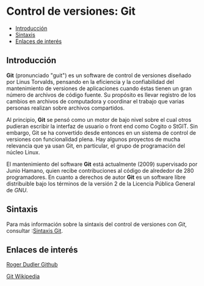 # Control de versiones: Git

- [Introducción](#introduccion)
- [Sintaxis](#sintaxis)
- [Enlaces de interés](#enlaces-de-interés)


## Introducción
	
**Git** (pronunciado "guit") es un software de control de versiones diseñado por Linus Torvalds, pensando en la eficiencia y la confiabilidad del mantenimiento de versiones de aplicaciones cuando éstas tienen un gran número de archivos de código fuente. Su propósito es llevar registro de los cambios en archivos de computadora y coordinar el trabajo que varias personas realizan sobre archivos compartidos.

Al principio, **Git** se pensó como un motor de bajo nivel sobre el cual otros pudieran escribir la interfaz de usuario o front end como Cogito o StGIT. Sin embargo, Git se ha convertido desde entonces en un sistema de control de versiones con funcionalidad plena. Hay algunos proyectos de mucha relevancia que ya usan Git, en particular, el grupo de programación del núcleo Linux.

El mantenimiento del software **Git** está actualmente (2009) supervisado por Junio Hamano, quien recibe contribuciones al código de alrededor de 280 programadores. En cuanto a derechos de autor **Git** es un software libre distribuible bajo los términos de la versión 2 de la Licencia Pública General de *GNU*.

## Sintaxis

Para más información sobre la sintaxis del control de versiones con *Git*, consultar :[Sintaxis Git](./sintaxis.md).

## Enlaces de interés

[Roger Dudler Github](http://rogerdudler.github.io/git-guide/index.es.html)

[Git Wikipedia](https://es.wikipedia.org/wiki/Git)



